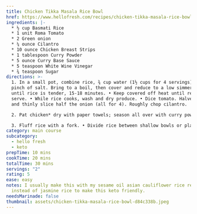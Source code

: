 ```yaml
---
title: Chicken Tikka Masala Rice Bowl
href: https://www.hellofresh.com/recipes/chicken-tikka-masala-rice-bowl-61d4c62508030b0f530b5cb2
ingredients: |-
  * ½ cup Basmati Rice
  * 1 unit Roma Tomato
  * 2 Green onion
  * ¼ ounce Cilantro
  * 10 ounce Chicken Breast Strips
  * 1 tablespoon Curry Powder
  * 5 ounce Curry Base Sauce
  * 5 teaspoon White Wine Vinegar
  * ¾ teaspoon Sugar
directions: >-
  1. In a small pot, combine rice, ¾ cup water (1½ cups for 4 servings), and a
  pinch of salt. Bring to a boil, then cover and reduce to a low simmer. Cook
  until rice is tender, 15-18 minutes. • Keep covered off heat until ready to
  serve. • While rice cooks, wash and dry produce. • Dice tomato. Halve, peel,
  and thinly slice half the onion (all for 4). Roughly chop cilantro.

  2. Pat chicken* dry with paper towels; season all over with curry powder, salt, and pepper. • Heat a drizzle of oil in a large pan over medium-high heat. Add chicken; cook, stirring occasionally, until browned and cooked through, 4-6 minutes. • Reduce heat to medium. Stir in tomato and curry sauce base. Bring to a simmer and cook, stirring occasionally, until tomato softens and curry thickens slightly, 3-5 minutes. • Remove from heat.

  3. Fluff rice with a fork. • Divide rice between shallow bowls or plates. Top with chicken tikka. Garnish with pickled onion (draining first) and mango chutney. Drizzle with yogurt, sprinkle with remaining cilantro, and serve.
category: main course
subcategory:
  - hello fresh
  - keto
prepTime: 10 mins
cookTime: 20 mins
totalTime: 30 mins
servings: "2"
rating: 5
ease: easy
notes: I usually make this with my sesame oil asian cauliflower rice recipe
  instead of jasmine rice to make this keto friendly.
needsMarinade: false
thumbnail: assets/chicken-tikka-masala-rice-bowl-d84c338b.jpeg
---
```

